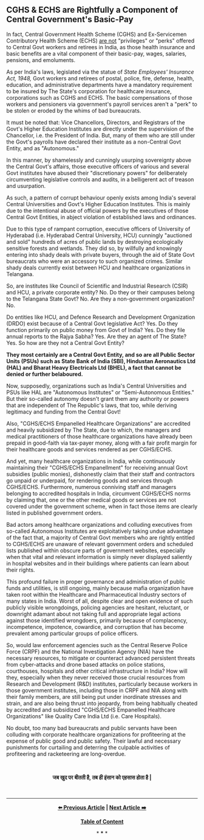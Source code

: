 ## CGHS & ECHS are Rightfully a Component of Central Government's Basic-Pay

In fact, Central Government Health Scheme (CGHS) and Ex-Servicemen Contributory Health Scheme (ECHS) <u>are not</u> "privileges" or "perks" offered to Central Govt workers and retirees in India, as those health insurance and basic benefits are a vital component of their basic-pay, wages, salaries, pensions, and emoluments. 

As per India's laws, legislated via the statue of *State Employees' Insurance Act, 1948,* Govt workers and retirees of postal, police, fire, defense, health, education, and administrative departments have a mandatory requirement to be insured by The State's corporation for healthcare insurance, corporations such as CGHS and ECHS. The basic compensations of those workers and pensioners via government's payroll services aren't a "perk" to be stolen or eroded by the whims of bad bureaucrats. 

It must be noted that: Vice Chancellors, Directors, and Registrars of the Govt's Higher Education Institutes are directly under the supervision of the Chancellor, i.e. the President of India. But, many of them who are still under the Govt's payrolls have declared their institute as a non-Central Govt Entity, and as "Autonomous." 

In this manner, by shamelessly and cunningly usurping sovereignty above the Central Govt's affairs, those executive officers of various and several Govt institutes have abused their "discretionary powers" for deliberately circumventing legislative controls and audits, in a belligerent act of treason and usurpation. 

As such, a pattern of corrupt behaviour openly exists among India's several Central Universities and Govt's Higher Education Institutes. This is mainly due to the intentional abuse of official powers by the executives of those Central Govt Entities, in abject violation of established laws and ordinances. 

Due to this type of rampant corruption, executive officers of University of Hyderabad (i.e. Hyderabad Central University, HCU) cunningly "auctioned and sold" hundreds of acres of public lands by destroying ecologically sensitive forests and wetlands. They did so, by willfully and knowingly entering into shady deals with private buyers, through the aid of State Govt bureaucrats who were an accessory to such organized crimes. Similar shady deals currently exist between HCU and healthcare organizations in Telangana. 

So, are institutes like Council of Scientific and Industrial Research (CSIR) and HCU, a private corporate entity? No. Do they or their campuses belong to the Telangana State Govt? No. Are they a non-government organization? No. 

Do entities like HCU, and Defence Research and Development Organization (DRDO) exist because of a Central Govt legislative Act? Yes. Do they function primarily on public money from Govt of India? Yes. Do they file annual reports to the Rajya Sabha? Yes. Are they an agent of The State? Yes. So how are they not a Central Govt Entity? 

**They most certainly are a Central Govt Entity, and so are all Public Sector Units (PSUs) such as State Bank of India (SBI), Hindustan Aeronautics Ltd (HAL) and Bharat Heavy Electricals Ltd (BHEL), a fact that cannot be denied or further belaboured.**  

Now, supposedly, organizations such as India's Central Universities and PSUs like HAL are "Autonomous Institutes" or "Semi-Autonomous Entities." But their so-called autonomy doesn't grant them any authority or powers that are independent of The Republic's laws, that too, while deriving legitimacy and funding from the Central Govt!

Also, "CGHS/ECHS Empanelled Healthcare Organizations" are accredited and heavily subsidized by The State, due to which, the managers and medical practitioners of those healthcare organizations have already been prepaid in good-faith via tax-payer money, along with a fair profit margin for their healthcare goods and services rendered as per CGHS/ECHS.

And yet, many healthcare organizations in India, while continuously maintaining their "CGHS/ECHS Empanellment" for receiving annual Govt subsidies (public monies), dishonestly claim that their staff and contractors go unpaid or underpaid, for rendering goods and services through CGHS/ECHS. Furthermore, numerous conniving staff and managers belonging to accredited hospitals in India, circumvent CGHS/ECHS norms by claiming that, one or the other medical goods or services are not covered under the government scheme, when in fact those items are clearly listed in published government orders. 

Bad actors among healthcare organizations and colluding executives from so-called Autonomous Institutes are exploitatively taking undue advantage of the fact that, a majority of Central Govt members who are rightly entitled to CGHS/ECHS are unaware of relevant government orders and scheduled lists published within obscure parts of government websites, especially when that vital and relevant information is simply never displayed saliently in hospital websites and in their buildings where patients can learn about their rights. 

This profound failure in proper governance and administration of public funds and utilities, is still ongoing, mainly because mafia organization have taken root within the Healthcare and Pharmaceutical Industry sectors of many states in India. Worst of all, despite clear and open evidence of such publicly visible wrongdoings, policing agencies are hesitant, reluctant, or downright adamant about not taking full and appropriate legal actions against those identified wrongdoers, primarily because of complacency, incompetence, impotence, cowardice, and corruption that has become prevalent among particular groups of police officers. 

So, would law enforcement agencies such as the Central Reserve Police Force (CRPF) and the National Investigation Agency (NIA) have the necessary resources, to mitigate or counteract advanced persistent threats from cyber-attacks and drone based attacks on police stations, courthouses, hospitals and other critical infrastructure in India? How will they, especially when they never received those crucial resources from Research and Development (R&D) institutes, particularly because workers in those government institutes, including those in CRPF and NIA along with their family members, are still being put under inordinate stresses and strain, and are also being thrust into jeopardy, from being habitually cheated by accredited and subsidized "CGHS/ECHS Empanelled Healthcare Organizations" like Quality Care India Ltd (i.e. Care Hospitals). 

No doubt, too many bad bureaucrats and public servants have been colluding with corporate healthcare organizations for profiteering at the expense of public good and public safety. Their lawful and necessary punishments for curtailing and deterring the culpable activities of profiteering and racketeering are long-overdue. 

<br>

<div align="center">

<p lang="hi"><strong>जब खुद पर बीतती है, तब ही इंसान को एहसास होता है |</strong></p>

</div>

<br>

---

<div align="center">
  
  **[:arrow_left: Previous Article][Prev] | [Next Article :arrow_right:][Next]** 
  
  **[Table of Content][TOC]**

  [Prev]: https://github.com/just-noticeable/damroo/blob/main/hidden-organized-crimes-within-the-healthcare-and-pharmaceutical-industry.md
  [TOC]: https://github.com/just-noticeable/damroo?tab=readme-ov-file#damroo
  [Next]: https://github.com/just-noticeable/damroo/

  
  <p>* <b>*</b> *</p> 
  
</div>